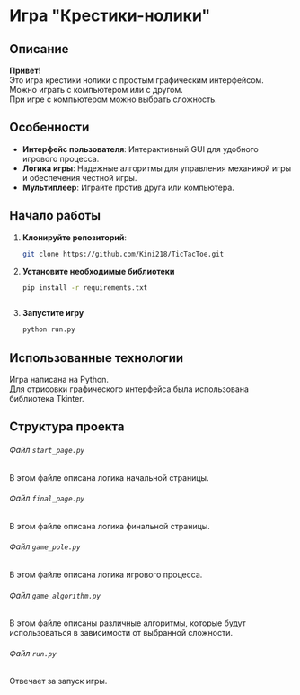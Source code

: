 # Игра "Крестики-нолики"

## Описание
**Привет!**  
Это игра крестики нолики с простым графическим интерфейсом.  
Можно играть с компьютером или с другом.   
При игре с компьютером можно выбрать сложность.

## Особенности

- **Интерфейс пользователя**: Интерактивный GUI для удобного игрового процесса.
- **Логика игры**: Надежные алгоритмы для управления механикой игры и обеспечения честной игры.
- **Мультиплеер**: Играйте против друга или компьютера.

## Начало работы
1. **Клонируйте репозиторий**:
   ```bash
   git clone https://github.com/Kini218/TicTacToe.git

2. **Установите необходимые библиотеки**
    ```bash
   pip install -r requirements.txt
  
3. **Запустите игру**
    ```bash
   python run.py

## Использованные технологии  
Игра написана на Python.  
Для отрисовки графического интерфейса была использована библиотека Tkinter.  

## Структура проекта

###### Файл `start_page.py`
В этом файле описана логика начальной страницы.

###### Файл `final_page.py`
В этом файле описана логика финальной страницы.

###### Файл `game_pole.py`
В этом файле описана логика игрового процесса.

###### Файл `game_algorithm.py`
В этом файле описаны различные алгоритмы, которые будут использоваться в зависимости от выбранной сложности.

###### Файл `run.py`
Отвечает за запуск игры.

